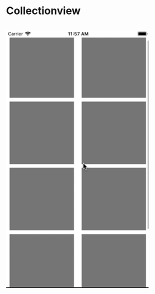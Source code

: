 # Collectionview

<br><img height="700" src="https://github.com/vshalvaghasiya/Collectionview/blob/master/img/ezgif.com-video-to-gif.gif">
</br>
